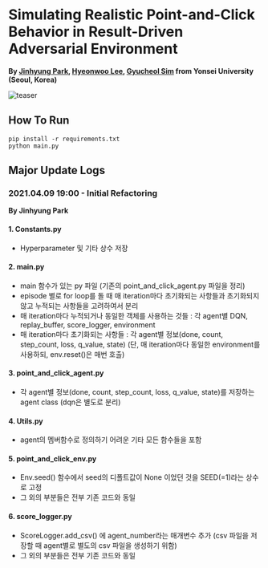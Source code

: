 # Simulating Realistic Point-and-Click Behavior in Result-Driven Adversarial Environment

**By <a href="http://github.com/jinhyung426/" target="_blank">Jinhyung Park</a>, <a href="https://github.com/Clap2rap" target="_blank">Hyeonwoo Lee</a>, <a href="https://github.com/qwert92a" target="_blank">Gyucheol Sim</a> from Yonsei University (Seoul, Korea)**

![teaser](https://github.com/SWCapstoneProject/MulitAgent_PointAndClick/blob/master/utils/teaser.JPG)


## How To Run
    pip install -r requirements.txt
    python main.py


## Major Update Logs

### 2021.04.09 19:00 - Initial Refactoring
**By Jinhyung Park**

#### 1. Constants.py 
 - Hyperparameter 및 기타 상수 저장
#### 2. main.py 
 - main 함수가 있는 py 파일 (기존의 point_and_click_agent.py 파일을 정리)
 - episode 별로 for loop를 돌 때 매 iteration마다 초기화되는 사항들과 초기화되지 않고 누적되는 사항들을 고려하여서 분리
 - 매 iteration마다 누적되거나 동일한 객체를 사용하는 것들 : 각 agent별 DQN, replay_buffer, score_logger, environment
 - 매 iteration마다 초기화되는 사항들 : 각 agent별 정보(done, count, step_count, loss, q_value, state) (단, 매 iteration마다 동일한 environment를 사용하되, env.reset()은 매번 호출)
 
#### 3. point_and_click_agent.py
 - 각 agent별 정보(done, count, step_count, loss, q_value, state)를 저장하는 agent class (dqn은 별도로 분리)
#### 4. Utils.py
 - agent의 멤버함수로 정의하기 어려운 기타 모든 함수들을 포함
#### 5. point_and_click_env.py
 - Env.seed() 함수에서 seed의 디폴트값이 None 이었던 것을 SEED(=1)라는 상수로 고정
 - 그 외의 부분들은 전부 기존 코드와 동일
#### 6. score_logger.py
 - ScoreLogger.add_csv() 에 agent_number라는 매개변수 추가 (csv 파일을 저장할 때 agent별로 별도의 csv 파일을 생성하기 위함)
 - 그 외의 부분들은 전부 기존 코드와 동일
